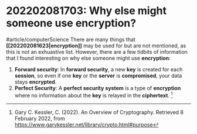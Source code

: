 # 202202081703: Why else might someone use encryption?
#article/computerScience 
There are many things that **[[202202081623|encryption]]** may be used for but are not mentioned, as this is not an exhuastive list. However, there are a few tidbits of information that I found interesting on why else someone might use **encryption**:
1. **Forward security**: In **forward security**, a new **key** is created for each **session**, so even if one **key** or the **server** is **compromised**, your data stays **encrypted**.
2. **Perfect Security**: A **perfect security system** is a type of **encryption** where no information about the **key** is relayed in the **ciphertext**. [^1]

[^1]: Gary C. Kessler, C. (2022). An Overview of Cryptography. Retrieved 8 February 2022, from https://www.garykessler.net/library/crypto.html#purpose